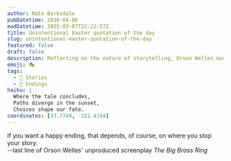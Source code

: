 ```yaml
---
author: Nate Barksdale
pubDatetime: 2010-04-06
modDatetime: 2025-03-07T22:22:57Z
title: Unintentional Easter quotation of the day
slug: unintentional-easter-quotation-of-the-day
featured: false
draft: false
description: Reflecting on the nature of storytelling, Orson Welles muses, "If you want a happy ending, that depends, of course, on where you stop your story."
emoji: 🎭
tags:
  - 📖 Stories
  - 🏁 Endings
haiku: |
  Where the tale concludes,  
  Paths diverge in the sunset,  
  Choices shape our fate.
coordinates: [37.7749, -122.4194]
---
```


If you want a happy ending, that depends, of course, on where you stop your story.  
--last line of Orson Welles' unproduced screenplay _The Big Brass Ring_
